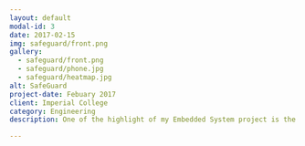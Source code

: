 ```yaml
---
layout: default
modal-id: 3
date: 2017-02-15
img: safeguard/front.png
gallery:
  - safeguard/front.png
  - safeguard/phone.jpg
  - safeguard/heatmap.jpg
alt: SafeGuard
project-date: Febuary 2017
client: Imperial College
category: Engineering
description: One of the highlight of my Embedded System project is the creation of SafeGuard. SafeGuard is part of a wider Cycle-Area-Network of sensors and indicators, with a smartphone as its hub. It is a portable all-in-one purpose device made for cyclists to aid in collision prevention. Your SafeGuard device is placed on the back of your bicycle and uses a variety of high precision sensors (such as a miniture ultrasonic sensor, accelerometer and GPS) to assess the surrounding environment and your ride, relaying all the information straight back to you on your smartphone and giving you 360 degree safety.<br/><b><a href="https://thecloudes.github.io/SafeGuard/">See the project website</a></b>

---
```

